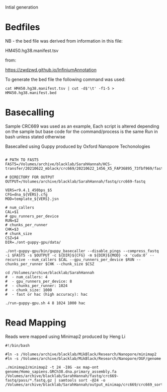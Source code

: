 Intial generation

# Bedfiles

NB - the bed file was derived from information in this file:

HM450.hg38.manifest.tsv

from:

https://zwdzwd.github.io/InfiniumAnnotation

To generate the bed file the following command was used:

```{bash, eval=F}
cat HM450.hg38.manifest.tsv | cut -d$'\t' -f1-5 > HM450.hg38.manifest.bed
```

# Basecalling


Sample CRC669 was used as an example, 
Each script is altered depending on the sample but base code for the command/process is the same
Run in bash unless stated otherwise

Basecalled using Guppy produced by Oxford Nanopore Techonologies

```{bash, eval=FALSE} 

# PATH TO FAST5
FAST5=/Volumes/archive/blacklab/SarahHannah/HCS-transfer/20210622_mblack/crc669/20210622_1456_X5_FAP36895_73fbf969/fast5_pass

# DIRECTORY FOR OUTPUT
OUTPUT=/Volumes/archive/blacklab/SarahHannah/fastq/crc669-fastq

VERS=r9.4.1_450bps_$5
CFG=dna_${VERS}.cfg
MOD=template_${VERS}.jsn

# num_callers
CAL=$1
# gpu_runners_per_device
RUN=$2
# chunks_per_runner
CHK=$3
# chunk_size
CSZ=$4
DIR=./ont-guppy-gpu/data/

./ont-guppy-gpu/bin/guppy_basecaller --disable_pings --compress_fastq -i $FAST5 -s $OUTPUT -c ${DIR}${CFG} -m ${DIR}${MOD} -x 'cuda:0' --recursive --num_callers $CAL --gpu_runners_per_device $RUN --chunks_per_runner $CHK --chunk_size $CSZ
``` 

```{bash, eval=FALSE}
cd /Volumes/archive/blacklab/SarahHannah
#  - num_callers: 4
#  - gpu_runners_per_device: 8
#  - chunks_per_runner: 1024 
#  - chunk_size: 1000
#  - fast or hac (high accuracy): hac

./run-guppy-gpu.sh 4 8 1024 1000 hac
```

# Read Mapping

Reads were mapped using Minimap2 produced by Heng Li

```{bash, eval=FALSE}
#!/bin/bash

#ln -s /Volumes/archive/blacklab/MikBlack/Research/Nanopore/minimap2 
#ln -s /Volumes/archive/blacklab/MikBlack/Research/Nanopore/OGF/genome 

./minimap2/minimap2 -t 24 -I8G -ax map-ont genome/Homo_sapiens.GRCh38.dna.primary_assembly.fa /Volumes/archive/blacklab/SarahHannah/fastq/crc669-fastq/pass/*.fastq.gz | samtools sort -@24 -o /Volumes/archive/blacklab/SarahHannah/output_minimap/crc669/crc669_sorted.bam

```
